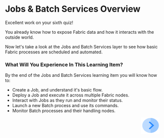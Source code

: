 # Jobs & Batch Services Overview

Excellent work on your sixth quiz!

You already know how to expose Fabric data and how it interacts with the outside world. 

Now let's take a look at the Jobs and Batch Services layer to see how basic Fabric processes are scheduled and automated.  


### What Will You Experience In This Learning Item?

By the end of the Jobs and Batch Services learning item you will know how to:

- Create a Job, and understand it's basic flow.
- Deploy a Job and execute it across multiple Fabric nodes.
- Interact with Jobs as they run and monitor their status.
- Launch a new Batch process and use its commands.
- Monitor Batch processes and their handling nodes.


[<img align="right" width="60" height="54" src="/articles/images/Next.png">](/academy/Training_Level_1/07_jobs_and_batch_services/02_jobs_and_batches_flow.md)

